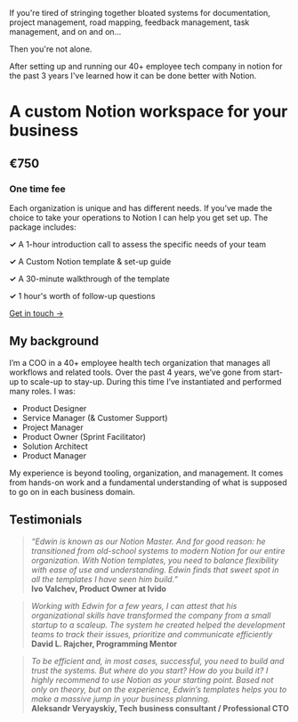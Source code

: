 If you're tired of stringing together bloated systems for documentation, project management, road mapping, feedback management, task management, and on and on... 

Then you're not alone. 

After setting up and running our 40+ employee tech company in notion for the past 3 years I've learned how it can be done better with Notion. 


# A custom Notion workspace for your business

## **€750**

### One time fee

Each organization is unique and has different needs. If you’ve made the choice to take your operations to Notion I can help you get set up. The package includes:

**✓** A 1-hour introduction call to assess the specific needs of your team

**✓** A Custom Notion template & set-up guide

**✓** A 30-minute walkthrough of the template

**✓** 1 hour's worth of follow-up questions


[Get in touch →](mailto:me@edwindoit.com)


## My background

I’m a COO in a 40+ employee health tech organization that manages all workflows and related tools. Over the past 4 years, we’ve gone from start-up to scale-up to stay-up. During this time I’ve instantiated and performed many roles. I was:

- Product Designer
- Service Manager (& Customer Support)
- Project Manager
- Product Owner (Sprint Facilitator)
- Solution Architect
- Product Manager

My experience is beyond tooling, organization, and management. It comes from hands-on work and a fundamental understanding of what is supposed to go on in each business domain. 

## Testimonials

> *“Edwin is known as our Notion Master. And for good reason: he transitioned from old-school systems to modern Notion for our entire organization. With Notion templates, you need to balance flexibility with ease of use and understanding. Edwin finds that sweet spot in all the templates I have seen him build.”*  
**Ivo Valchev,  Product Owner at Ivido**
> 

> *Working with Edwin for a few years, I can attest that his organizational skills have transformed the company from a small startup to a scaleup. The system he created helped the development teams to track their issues, prioritize and communicate efficiently*  
 **David L. Rajcher, Programming Mentor**
> 

> *To be efficient and, in most cases, successful, you need to build and trust the systems.
But where do you start? How do you build it?
I highly recommend to use Notion as your starting point. Based not only on theory, but on the experience, Edwin’s  templates helps you to make a massive jump in your business planning.*  
**Aleksandr Veryayskiy, Tech business consultant / Professional CTO**
> 

